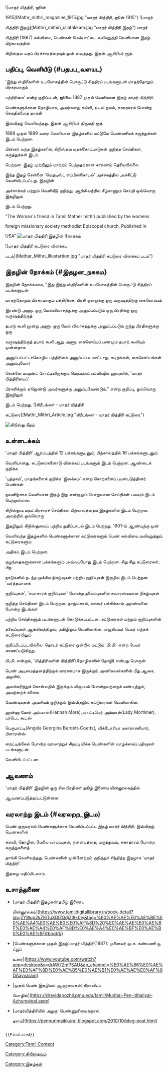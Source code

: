 ![மாதர் மித்திரி, ஜூன்
1915](Mathr_mithri_magazine_1915.jpg "மாதர் மித்திரி, ஜூன் 1915") ![மாதர்
மித்திரி இதழ்](Mathri_mithiri_ullatakkam.jpg "மாதர் மித்திரி இதழ்") மாதர்
மித்திரி (1887) கல்வியை, பெண்கள் மேம்பாட்டை வலியுறுத்தி வெளியான இதழ். பிற்காலத்தில்
கிறிஸ்தவ மதப் பிரச்சாரத்தையும் முன் வைத்தது. இதன் ஆசிரியர் ரூத்.

## பதிப்பு, வெளியீடு {#பதபப_வளயட}

'இந்து ஸ்திரீகளின் உபயோகத்தின் பொருட்டு சித்திரப் படங்களுடன் மாதந்தோறும் பிரசுரமாகும்
பத்திரிகை' என்ற குறிப்புடன், ஜூலை 1887 முதல் வெளியான இதழ் மாதர் மித்திரி.
பெண்களுக்கான தோழியாக, அவர்களது கல்வி, உடல் நலம், சுகாதாரம் போன்ற செய்திகளைத் தாங்கி
இவ்விதழ் வெளிவந்தது. இதன் ஆசிரியர் திருமதி ரூத்.

1888 முதல் 1889 வரை வெளியான இதழ்களில் மட்டுமே பெண்ணியக் கருத்துக்கள் இடம் பெற்றன.
பின்னர் வந்த இதழ்களில், கிறிஸ்தவ மதக்கோட்பாடுகள் குறித்த செய்திகள், கருத்துக்கள் இடம்
பெற்றன. இதழ் முற்றிலும் மாற்றம் பெற்றதற்கான காரணம் தெரியவில்லை.

இந்த இதழ் சென்னை 'மெதடிஸ்ட் எப்பிஸ்கோபல்' அச்சகத்தில் அச்சிட்டு வெளியிடப்பட்டது. இதழின்
அச்சாக்கம் மற்றும் வெளியீடு குறித்து, ஆங்கிலத்தில் கீழ்காணும் செய்தி ஒவ்வொரு இதழிலும்
இடம் பெற்றது.

"The Woman\'s friend in Tamil Mather mithri published by the womens
foreign missionary society methodist Episcopal church, Published in
USA\" ![மாதர் மித்திரி இதழின் நோக்கம்](Santha.jpg "மாதர் மித்திரி இதழின் நோக்கம்")
![மாதர் மித்திரி கட்டுரை விளக்கப்
படம்](Mathar_Mithri_Illustartion.jpg "மாதர் மித்திரி கட்டுரை விளக்கப் படம்")

## இதழின் நோக்கம் {#இதழன_நககம}

இதழின் நோக்கமாக, "இது இந்து ஸ்திரீகளின் உபயோகத்தின் பொருட்டு சித்திரப் படங்களுடன்
மாதந்தோறும் பிரசுரமாகும் பத்திரிகை. பிரதி ஒன்றுக்கு ஒரு வருஷத்திற்கு கையொப்பம்
இரண்டு அணா. ஒரு மேல்விலாசத்துக்கு அனுப்பப்படும் ஒரு பிரதிக்கு ஒரு வருஷத்திற்குத்
தபாற் கூலி மூன்று அணா. ஒரு மேல் விலாசத்துக்கு அனுப்பப்படும் ஐந்து பிரதிகளுக்கு ஒரு
வருஷத்திற்குத் தபாற் கூலி ஆறு அணா. கையொப்பப் பணமும் தபாற் கூலியும் முன்னதாக
அனுப்பப்பட்டாலொழிய பத்திரிகை அனுப்பப்படமாட்டாது. கடிதங்கள், கையொப்பங்கள் அனுப்புவோர்
சென்னை மவுண்ட் ரோட்டிலிருக்கும் மெதடிஸ்ட் பப்ளிஷிங் ஹவுஸில், 'மாதர் மித்திரியைப்'
பிரசுரிக்கும் ஏஜெண்டு அவர்களுக்கு அனுப்பவேண்டும்." என்ற குறிப்பு, ஒவ்வொரு இதழிலும்
இடம் பெற்றது. ![கிரீடங்கள் - மாதர் மித்திரி
கட்டுரை](Mathr_Mithri_Article.jpg "கிரீடங்கள் - மாதர் மித்திரி கட்டுரை")
![கிறிஸ்து கீதம்](Christ_song.jpg "கிறிஸ்து கீதம்")

## உள்ளடக்கம்

'மாதர் மித்திரி' ஆரம்பத்தில் 12 பக்கங்களுடனும், பிற்காலத்தில் 16 பக்கங்களுடனும்
வெளியானது. கட்டுரைகளோடு விளக்கப் படங்களும் இடம் பெற்றன. ஆண்டைக் குறிக்க
\'புத்தகம்\', மாதங்களைக் குறிக்க \'இலக்கம்\' என்ற சொற்களைப் பயன்படுத்தினர். பெண்கள்
நலனிற்காக வெளியான இதழ் இது என்றாலும் பொதுவான செய்திகள் பலவும் இடம் பெற்றுள்ளன.
கிறிஸ்துவ மதப் பிரசாரச் செய்திகள் பிற்காலத்தைய இதழ்களில் இடம் பெற்றன. அவற்றில் ஒவ்வொரு
இதழிலும் கிறிஸ்துவைப் பற்றிய துதிப்பாடல் இடம் பெற்றது. 1901-ம் ஆண்டிற்கு முன்
வெளிவந்த இதழ்களில் பெண்களுக்கான கட்டுரைகளும் பெண் கல்வியை வலியுறுத்தும் கட்டுரைகளும்
அதிகம் இடம் பெற்றன.

குழந்தைகளுக்கான பக்கங்களும் அவ்வப்போது இடம் பெற்றன. சிறு சிறு கட்டுரைகள், பிற
நாடுகளில் நடந்த முக்கிய நிகழ்வுகள் பற்றிய குறிப்புகள் இதழில் இடம் பெற்றன. 'வர்த்தமானக்
குறிப்புகள்\', 'சமாசாரக் குறிப்புகள்' போன்ற தலைப்புகளில் சுவாரஸ்யமான நிகழ்வுகள்
குறித்த செய்திகள் இடம் பெற்றன. தாஜ்மகால், லாகூர் பக்கிங்காம் அரண்மனை போன்ற இடங்கள்
பற்றிய செய்திகளும் படங்களுடன் கொடுக்கப்பட்டன. கட்டுரைகள் மற்றும் குறிப்புகளின்
தலைப்புகள் ஆங்கிலத்திலும், தமிழிலும் வெளியாகின. எழுதியவர் பெயர் எந்தக் கட்டுரையிலும்
குறிப்பிடப்படவில்லை. தொடர் கட்டுரை ஒன்றில் மட்டும் 'மி.மி' என்ற பெயர் காணப்படுகிறது.
மி,மி. என்றால், 'மித்திரிகளின் மித்திரி'(தோழிகளின் தோழி) என்பது பொருள்.

பெண் அடிமைத்தனத்திற்குக் காரணமாக இருக்கும் அணிகலன்களின் மீது ஆசை, அழகில்,
அலங்கரித்துக் கொள்வதில் இருக்கும் விருப்பம் போன்றவற்றைக் கண்டித்தும், அவற்றைக் களைய
வேண்டியதன் அவசியம் குறித்தும் இவ்விதழில் கட்டுரைகள் வெளியாகின.

ஹன்னா மோர் அம்மாள்(Hannah More), மாட்டிமெர் அம்மாள்(Lady Mortimer), பர்டெட் கூட்ஸ்
பெருமாட்டி(Angela Georgina Burdett-Coutts(, விக்டோரியா மகாராணியார், பிளாரன்ஸ்
நைட்டிங்கேல் போன்ற வரலாற்றுச் சிறப்பு மிக்க பெண்களின் வாழ்க்கைப் பதிவுகள் படங்களுடன்
வெளியிடப்பட்டன.

## ஆவணம்

'மாதர் மித்திரி' இதழின் ஒரு சில பிரதிகள் தமிழ் இணைய மின்னூலகத்தில்
ஆவணப்படுத்தப்பட்டுள்ளன.

## வரலாற்று இடம் {#வரலறற_இடம}

பெண் ஒருவரால் பெண்களுக்காக வெளியிடப்பட்ட இதழ் மாதர் மித்திரி. இவ்விதழ் பெண்களின்
கல்வி, தொழில், வேலை வாய்ப்புகள், நன்னடத்தை, மருத்துவம், சுகாதாரம் போன்ற கருத்துகளைத்
தாங்கி வெளிவந்தது. பெண்களின் முன்னேற்றம் குறித்துச் சிந்தித்த இதழாக 'மாதர் மித்திரி'
இதழை மதிப்பிடலாம்.

## உசாத்துணை

-   [மாதர் மித்திரி இதழ்கள்:தமிழ் இணைய
    மின்னூலகம்](https://www.tamildigitallibrary.in/book-detail?id=jZY9lup2kZl6TuXGlZQdjZl8k0Iy&tag=%E0%AE%AE%E0%AE%BE%E0%AE%A4%E0%AE%B0%E0%AF%8D%20%E0%AE%AE%E0%AE%BF%E0%AE%A4%E0%AF%8D%E0%AE%A4%E0%AE%BF%E0%AE%B0%E0%AE%BF#book1/)
-   [பெண்களுக்கான முதல் இதழ்:மாதர் மித்திரி(1887): முனைவர் மு.சு. கண்மணி யூ ட்யூப்
    உரை](https://www.youtube.com/watch?app=desktop&v=drAW7ZmPSAU&ab_channel=%E0%AE%86%E0%AE%AF%E0%AF%8D%E0%AE%B5%E0%AE%B1%E0%AE%AE%E0%AF%8DAayvaram)
-   [முதல் பெண் இதழியல் ஆளுமைகள்: திராவிடப்
    பொழில்](https://dravidapozhil.pmu.edu/tamil/Mudhal-Pen-Idhaliyal-Azhumaigal.aspx)
-   [மாதர்மித்திரியில் அழகு: பெண்ணுரிமைக்குரல்
    தளம்](https://pennurimaikkural.blogspot.com/2010/10/blog-post.html)

```{=mediawiki}
{{Finalised}}
```
[Category:Tamil Content](Category:Tamil_Content "wikilink")
[Category:கிறிஸ்தவம்](Category:கிறிஸ்தவம் "wikilink")
[Category:இதழ்கள்](Category:இதழ்கள் "wikilink")
